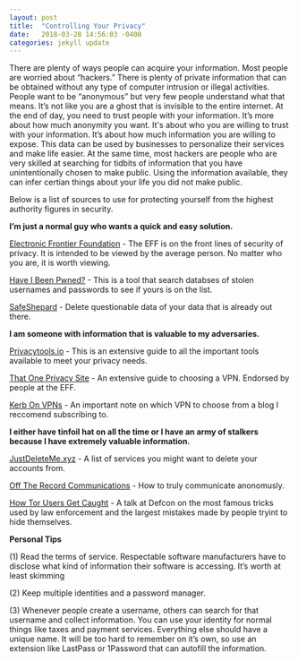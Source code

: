 ```yaml
---
layout: post
title:  "Controlling Your Privacy"
date:   2018-03-28 14:56:03 -0400
categories: jekyll update
---
```

There are plenty of ways people can acquire your information. Most people are worried about “hackers.” There is plenty of private information that can be obtained without any type of computer intrusion or illegal activities. People want to be “anonymous” but very few people understand what that means. It’s not like you are a ghost that is invisible to the entire internet. At the end of day, you need to trust people with your information. It’s more about how much anonymity you want. It's about who you are willing to trust with your information. It’s about how much information you are willing to expose. This data can be used by businesses to personalize their services and make life easier. At the same time, most hackers are people who are very skilled at searching for tidbits of information that you have unintentionally chosen to make public. Using the information available, they can infer certian things about your life you did not make public.

Below is a list of sources to use for protecting yourself from the highest authority figures in security.

<b>I’m just a normal guy who wants a quick and easy solution.</b>

[Electronic Frontier Foundation][Electronic-Frontier-Foundation] - The EFF is on the front lines of security of privacy. It is intended to be viewed by the average person. No matter who you are, it is worth viewing.

[Have I Been Pwned?][Have-I-Been-Pwned] - This is a tool that search databses of stolen usernames and passwords to see if yours is on the list.

[SafeShepard][SafeShepard] - Delete questionable data of your data that is already out there.

<b>I am someone with information that is valuable to my adversaries.</b>

[Privacytools.io][Privacytools.io] - This is an extensive guide to all the important tools available to meet your privacy needs.

[That One Privacy Site][PrivacySite] - An extensive guide to choosing a VPN. Endorsed by people at the EFF.

[Kerb On VPNs][VPN] - An important note on which VPN to choose from a blog I reccomend subscribing to.

<b>I either have tinfoil hat on all the time or I have an army of stalkers because I have extremely valuable information.</b>

[JustDeleteMe.xyz][JustDeleteMe] - A list of services you might want to delete your accounts from.

[Off The Record Communications][Off-The-Record-Communications] - How to truly communicate anonomusly.

[How Tor Users Get Caught][How-Tor-Users-Get-Caught] - A talk at Defcon on the most famous tricks used by law enforcement and the largest mistakes made by people tryint to hide themselves.

<b>Personal Tips</b>

(1) Read the terms of service. Respectable software manufacturers have to disclose what kind of information their software is accessing. It’s worth at least skimming

(2) Keep multiple identities and a password manager.

(3) Whenever people create a username, others can search for that username and collect information. You can use your identity for normal things like taxes and payment services. Everything else should have a unique name. It will be too hard to remember on it’s own, so use an extension like LastPass or 1Password that can autofill the information.

[Electronic-Frontier-Foundation]: https://ssd.eff.org/module-categories/security-scenarios
[Have-I-Been-Pwned]: https://haveibeenpwned.com
[SafeShepard]: https://www.safeshepherd.com

[Privacytools.io]: https://www.privacytools.io
[PrivacySite]: https://thatoneprivacysite.net
[VPN]: https://krebsonsecurity.com/2017/03/post-fcc-privacy-rules-should-you-vpn

[JustDeleteMe]: http://backgroundchecks.org/justdeleteme
[Off-The-Record-Communications]: https://theintercept.com/2015/07/14/communicating-secret-watched
[How-Tor-Users-Get-Caught]: https://youtu.be/7G1LjQSYM5Q
